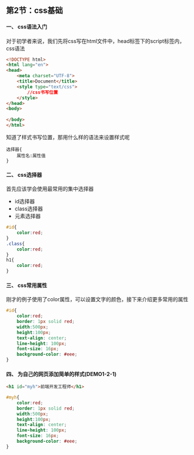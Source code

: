 ## 第2节：css基础

#### 一、 css语法入门

对于初学者来说，我们先将css写在html文件中，head标签下的script标签内，css语法
``` html
<!DOCTYPE html>
<html lang="en">
<head>
    <meta charset="UTF-8">
    <title>Document</title>
    <style type="text/css">
        //css书写位置
    </style>
</head>
<body>
    
</body>
</html>
```

知道了样式书写位置，那用什么样的语法来设置样式呢
```
选择器{
    属性名:属性值
}
```

#### 二、 css选择器
首先应该学会使用最常用的集中选择器
* id选择器
* class选择器
* 元素选择器
``` css
#id{
    color:red;
}
.class{
    color:red;
}
h1{
    color:red;
}
```

#### 三、 css常用属性
刚才的例子使用了color属性，可以设置文字的颜色，接下来介绍更多常用的属性
``` css
#id{
    color:red;
    border: 1px solid red;
    width:500px;
    height:100px;
    text-align: center;
    line-height: 100px;
    font-size: 16px;
    background-color: #eee;
}
```

#### 四、 为自己的网页添加简单的样式(DEMO1-2-1)

``` html
<h1 id="myh">前端开发工程师</h1>
```

``` css
#myh{
    color:red;
    border: 1px solid red;
    width:500px;
    height:100px;
    text-align: center;
    line-height: 100px;
    font-size: 16px;
    background-color: #eee;
}
```
